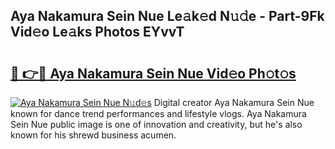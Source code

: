 ## Aya Nakamura Sein Nue Le𝚊k𝚎d N𝚞𝚍e - Part-9Fk Vid𝚎o Le𝚊ks Photos EYvvT

# <h2><a href="http://fb7dzv.evod.top/?m=Aya+Nakamura+Sein+Nue">🔗 👉🔴 Aya Nakamura Sein Nue Vid𝚎o Ph𝚘t𝚘s</a></h2>

[![Aya Nakamura Sein Nue N𝚞d𝚎s](https://i.imgur.com/8V9OHl7.gif)](http://fb7dzv.evod.top/?m=Aya+Nakamura+Sein+Nue)
Digital creator Aya Nakamura Sein Nue known for dance trend performances and lifestyle vlogs. Aya Nakamura Sein Nue public image is one of innovation and creativity, but he's also known for his shrewd business acumen. 
